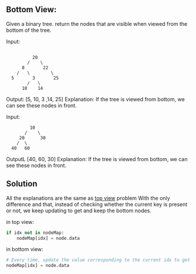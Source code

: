 ## Bottom View:

Given a binary tree. return the nodes that are visible when viewed from the bottom of the tree.

Input:

```plaintext

          20
        /    \
      8       22
    /   \        \
  5       3       25
        /   \
      10    14

```

Output: [5, 10, 3 ,14, 25]
Explanation: If the tree is viewed from bottom, we can see these nodes in front.

Input:

```plaintext
         10
       /    \
     20      30
    /  \
  40   60

```

OutputL [40, 60, 30]
Explanation: If the tree is viewed from bottom, we can see these nodes in front.

## Solution

All the explanations are the same as <a href="../19-trees/topView/README.md">top view</a> problem With the only difference and that, instead of checking whether the current key is present or not, we keep updating to get and keep the bottom nodes.

in top view:

```py
if idx not in nodeMap:
    nodeMap[idx] = node.data
```

in bottom view:

```py
# Every time, update the value corresponding to the current idx to get the nodes from bottom of the tree.
nodeMap[idx] = node.data
```
